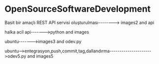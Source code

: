 # OpenSourceSoftwareDevelopment
Basit bir amaçlı REST API servisi oluşturulması--------> images2 and api


halka acil api------->python and images


ubuntu------->images3 and odev.py



ubuntu-->entegrasyon,push,commit,tag,dallandırma--------------------->odev5.py and images5
